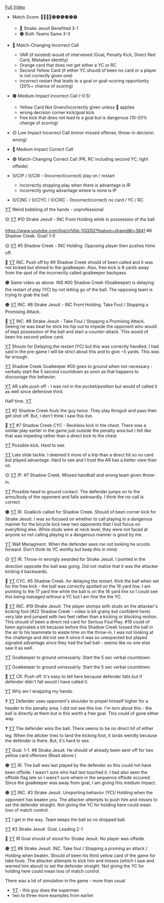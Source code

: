 [Full Video](https://www.youtube.com/live/clVbb-1GQ5Q?feature=shared)

- Match Score: 🔴🔴🔴🔴🟠🟠🟠🟠🟠🟠
  - 🔴 Strake Jesuit Benefited 3-1
  - 🟠 Both Teams Same 3-3

- 🔴 Match-Changing Incorrect Call
  - VAR (if existed) would of intervened (Goal, Penalty Kick, Direct Red Card, Mistaken identity)
  - Orange card that does not get either a YC or RC
  - Second Yellow Card (if either YC should of been no card or a player is not correctly given one)
  - incorrect restart that leads to a goal or goal-scoring opportunity (20%+ chance of scoring)
- 🟠 Medium Impact Incorrect Call (-0.5)
  - Yellow Card Not Given/Incorrectly given unless 🔴 applies
  - wrong decision corner kick/goal kick
  - free kick that does not lead to a goal but is dangerous (10-20% change of scoring)
- 🟡 Low Impact Incorrect Call (minor missed offense, throw-in decision wrong)
- 🔵 Medium Impact Correct Call
- 🟢 Match-Changing Correct Call (PK, RC including second YC, tight offside)


- (I/C)P / (I/C)R - (Incorrect/correct) play on / restart
  - incorrectly stopping play when there is advantage is IR
  - incorrectly giving advantage where is none is IP
- (I/C)NC / (I/C)YC / (I/C)RC - (Incorrect/correct) no card / YC / RC

[YT](https://www.youtube.com/live/clVbb-1GQ5Q?feature=shared&t=3151) Weird bobbling of the hands - unprofessional

🟡 [YT](https://www.youtube.com/live/clVbb-1GQ5Q?feature=shared&t=3439) #10 Strake Jesuit - INC Front Holding while in possession of the ball

https://www.youtube.com/live/clVbb-1GQ5Q?feature=shared&t=3841 #6 Shadow Creek. Goal! 1-0

🟡 [YT](https://www.youtube.com/live/clVbb-1GQ5Q?feature=shared&t=4085) #5 Shadow Creek - INC Holding. Opposing player then pushes hime off. 

🔴 [YT](https://www.youtube.com/live/clVbb-1GQ5Q?feature=shared&t=4465) INC. Push off by #9 Shadow Creek should of been called and it was not kicked but shined to the goalkeeper. Also, free kick is 8 yards away from the spot of the incorrectly called goalkeeper backpass.

🟠 Same video as above. INS #00 Shadow Creek (Goalkeeper) is delaying the restart of play (YC) by not letting go of the ball. The opposing team is trying to grab the ball. 

🟠 [YT](https://www.youtube.com/live/clVbb-1GQ5Q?feature=shared&t=4554) INC. #8 Strake Jesuit - INC Front Holding. Take Foul / Stopping a Promising Attack.

🔴 [YT](https://www.youtube.com/live/clVbb-1GQ5Q?feature=shared&t=4841) INC. #8 Strake Jesuit - Take Foul / Stopping a Promising Attack. Seeing he was beat he stick his hip out to impede the opponent who would of kept possession of the ball and start a counter-attack. This would of been his second yellow card. 

[YT](https://www.youtube.com/live/clVbb-1GQ5Q?feature=shared&t=4953) Shouts for Delaying the restart (YC) but this was correctly handled. I had said in the pre-game I will be strict about this and to give ~5 yards. This was far enough.

[YT](https://www.youtube.com/live/clVbb-1GQ5Q?feature=shared&t=5035) Shadow Creek Goalkeeper #00 goes to ground when not necessary - verbally start the 5 second countdown as soon as that happens to discourage this behavior.

[YT](https://www.youtube.com/live/clVbb-1GQ5Q?feature=shared&t=5050) AR calls push off - I was not in the pocket/position but would of called it as well since defensive third.

Half time. [YT](https://www.youtube.com/live/clVbb-1GQ5Q?feature=shared&t=5258)

[YT](https://www.youtube.com/live/clVbb-1GQ5Q?feature=shared&t=5935) #2 Shadow Creek fouls the guy twice. They play throguh and pass then get shot off. But, I don't think I saw this live.

🔵 [YT](https://www.youtube.com/live/clVbb-1GQ5Q?feature=shared&t=6064) #7 Shadow Creek CYC - Reckless kick in the chest. There was a similar play earlier in the game just outside the penalty area but I felt like that was impeding rather than a direct kick to the chest. 

[YT](https://www.youtube.com/live/clVbb-1GQ5Q?feature=shared&t=6134) Possible kick. Hard to see.

[YT](https://www.youtube.com/live/clVbb-1GQ5Q?feature=shared&t=6247) Late slide tackle. I deemed it more of a trip than a direct hit so no card but played advantage. Hard to see and I trust the AR has a better view than us.

🟡 [YT](https://www.youtube.com/live/clVbb-1GQ5Q?feature=shared&t=6257) IP. #7 Shadow Creek. Missed handball and wrong team given throw-in.

[YT](https://www.youtube.com/live/clVbb-1GQ5Q?feature=shared&t=6491) Possible head to ground contact. The defender jumps on to the arms/body of the opponent and falls awkwardly. I think the no-call is correct.

🟠 [YT](https://www.youtube.com/live/clVbb-1GQ5Q?feature=shared&t=6529) IR. Goalkick called for Shadow Creek. Should of been corner kick for Strake Jesuit. I was so focused on whether to call playing in a dangerous manner for the bicycle kick near two opponents that I lost focus on everything else. While studs were at neck level, they were not faced at anyone so not calling playing in a dangerous manner is good by me.

[YT](https://www.youtube.com/live/clVbb-1GQ5Q?feature=shared&t=6600) Wall Managment. When the defender sees me not looking he scoots forward. Don't think its YC worthy but keep this in mind.

🟡 [YT](https://www.youtube.com/live/clVbb-1GQ5Q?feature=shared&t=6641) IR. Throw-in wrongly awarded for Strake Jesuit. I pointed in the direction opposite the ball was going. Did not realize that it was the attacker kicking it backwards. 

🔵 [YT](https://www.youtube.com/live/clVbb-1GQ5Q?feature=shared&t=6655) CYC. #5 Shadow Creek. for delaying the restart. Kick the ball when set for the free kick - the ball was correctly spotted on the 16 yard line. I am pointing to the 17 yard line while the ball is on the 16 yard line so I could see this being managed without a YC but I am fine the the YC.

🔴 [YT](https://www.youtube.com/live/clVbb-1GQ5Q?feature=shared&t=6856) INC. #19 Strake Jesuit. The player stomps with studs on the attacker's kicking foot (#22 Shadow Creek - video is bit grainy but confident here) very late and jumped with two feet rather than a kicking or blocking motion. This should of been a direct red card for Serious Foul Play. #19 could of been agrivated a bit because before this Shadow Creek tossed the ball in the air to his teammate to waste time on the throw-in. I was not looking at the challenge and did not see it since it was so unexpected but played signaled advantage since they had the ball ball - seems like no one else saw it as well.

[YT](https://www.youtube.com/live/clVbb-1GQ5Q?feature=shared&t=7050) Goalkeeper to ground unnessairly. Start the 5 sec verbal countdown.

[YT](https://www.youtube.com/live/clVbb-1GQ5Q?feature=shared&t=7179) Goalkeeper to ground unnessairly. Start the 5 sec verbal countdown.

🔵 [YT](https://www.youtube.com/live/clVbb-1GQ5Q?feature=shared&t=7220) CR. Push off. It's easy to tell here because defender falls but if defender didn't fall would I have called it.

[YT](https://www.youtube.com/live/clVbb-1GQ5Q?feature=shared&t=7276) Why am I wrapping my hands.

❓ [YT](https://www.youtube.com/live/clVbb-1GQ5Q?feature=shared&t=7285) Defender uses opponent's shoulder to propel himself higher for a header in the penalty area. I did not see this live. I'm torn about this - the ball is directly at them but is this worth a free goal. This could of gone either way.

❓ [YT](https://www.youtube.com/live/clVbb-1GQ5Q?feature=shared&t=7308) The defender wins the ball. There seems to be no direct hit of either leg. When the attcker tries to land the kicking foot, it lands weirdly because the defender is there. But, it's hard to see.  

[YT](https://www.youtube.com/live/clVbb-1GQ5Q?feature=shared&t=7413) Goal. 1-1. #8 Strake Jesuit. He should of already been sent-off for two yellow card offenses (Read above.)

🟠 [YT](https://www.youtube.com/live/clVbb-1GQ5Q?feature=shared&t=7512) IR. The ball was last played by the defender so this could not have been offside. I wasn't sure who had last touched it. I had also seen the offside flag late so I wans't sure where in the sequence offside occured. Since the goalkeeper was away from goal, I am giving this medium impact.

🟠 [YT](https://www.youtube.com/live/clVbb-1GQ5Q?feature=shared&t=7646) INC. #3 Strake Jesuit. Unsporting behavior (YC)/ Holding when the opponent has beaten you. The attacker attempts to push him and misses to set the defender straight. Not giving the YC for holding here could mean loss of match control.

[YT](https://www.youtube.com/live/clVbb-1GQ5Q?feature=shared&t=7961) I get in the way. Team keeps the ball so no dropped ball. 

[YT](https://www.youtube.com/live/clVbb-1GQ5Q?feature=shared&t=8023) #3 Strake Jesuit. Goal. Leading 2-1

🔴 [YT](https://www.youtube.com/live/clVbb-1GQ5Q?feature=shared&t=8168) IR Goal should of stood for Strake Jesuit. No player was offside. 

🟠 [YT](https://www.youtube.com/live/clVbb-1GQ5Q?feature=shared&t=8241) #8 Strake Jesuit. INC. Take foul / Stopping a proming an attack / Holding when beaten. Should of been his third yellow card of the game for take fouls. The attacker attempts to kick him and misses (which I saw and warned him about) to set the defender straight. Not giving the YC for holding here could mean loss of match control.

There was a lot of simulation in the game - more than usual.
- [YT](https://www.youtube.com/live/clVbb-1GQ5Q?feature=shared&t=7817) - this guy does the superman
- two to three more examples from earlier


